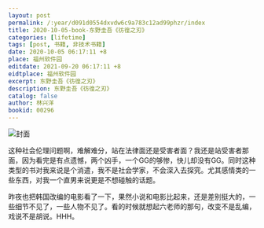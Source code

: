 ```yaml
---
layout: post
permalink: /:year/d091d0554dxvdw6c9a783c12ad99phzr/index
title: 2020-10-05-book-东野圭吾《彷徨之刃》
categories: [lifetime]
tags: [post, 书籍, 非技术书籍]
date: 2020-10-05 06:17:11 +8
place: 福州软件园
editdate: 2021-09-20 06:17:11 +8
eidtplace: 福州软件园
excerpt: 东野圭吾《彷徨之刃》
description: 东野圭吾《彷徨之刃》
catalog: false
author: 林兴洋
bookid: 00296
---
```


![封面](https://gitee.com/linxingyang/at-2020-10-02-image/raw/master/image/T-talks/image/2020/books/phzr.jpg)


这种社会伦理问题啊，难解难分，站在法律面还是受害者面？我还是站受害者那面，因为看完是有点遗憾，两个凶手，一个GG的够惨，快儿却没有GG。同时这种类型的书对我来说是个消遣，我不是社会学家，不会深入去探究。尤其感情类的一些东西，对我一个直男来说更是不想碰触的话题。

昨夜也把韩国改编的电影看了一下，果然小说和电影比起来，还是差别挺大的，一些细节不见了，一些人物不见了。看的时候就想起六老师的那句，改变不是乱编，戏说不是胡说。HHH。
